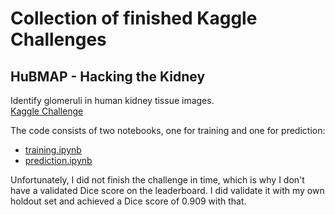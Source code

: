 # Collection of finished Kaggle Challenges

## HuBMAP - Hacking the Kidney
Identify glomeruli in human kidney tissue images.  
[Kaggle Challenge](https://www.kaggle.com/competitions/hubmap-kidney-segmentation/overview)


The code consists of two notebooks, one for training and one for prediction:
* [training.ipynb](./hubmap/hubmap-training.ipynb)
* [prediction.ipynb](./hubmap/hubmap-prediction.ipynb)

Unfortunately, I did not finish the challenge in time, which is why I don't have a validated Dice score on the leaderboard. I did validate it with my own holdout set and achieved a Dice score of 0.909 with that.
